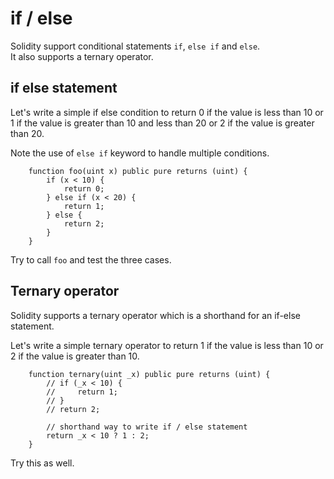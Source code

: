 # if / else

Solidity support conditional statements `if`, `else if` and `else`.  
It also supports a ternary operator.

## if else statement

Let's write a simple if else condition to return 0 if the value is less than 10 or 1 if the value is greater than 10 and less than 20 or 2 if the value is greater than 20.

Note the use of `else if` keyword to handle multiple conditions.

```
    function foo(uint x) public pure returns (uint) {
        if (x < 10) {
            return 0;
        } else if (x < 20) {
            return 1;
        } else {
            return 2;
        }
    }
```

Try to call ```foo``` and test the three cases.

## Ternary operator

Solidity supports a ternary operator which is a shorthand for an if-else statement.

Let's write a simple ternary operator to return 1 if the value is less than 10 or 2 if the value is greater than 10.

```
    function ternary(uint _x) public pure returns (uint) {
        // if (_x < 10) {
        //     return 1;
        // }
        // return 2;

        // shorthand way to write if / else statement
        return _x < 10 ? 1 : 2;
    }
```

Try this as well.
